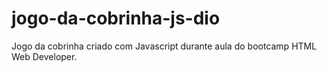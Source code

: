 # jogo-da-cobrinha-js-dio
Jogo da cobrinha criado com Javascript durante aula do bootcamp HTML Web Developer.
